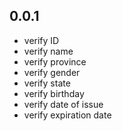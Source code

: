 ## 0.0.1
* verify ID
* verify name
* verify province
* verify gender
* verify state
* verify birthday
* verify date of issue
* verify expiration date
